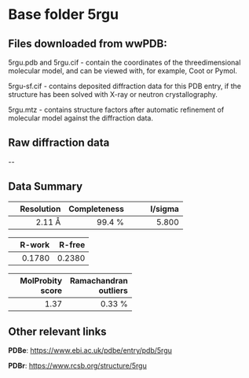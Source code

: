 # Base folder 5rgu

## Files downloaded from wwPDB:

5rgu.pdb and 5rgu.cif - contain the coordinates of the threedimensional molecular model, and can be viewed with, for example, Coot or Pymol.

5rgu-sf.cif - contains deposited diffraction data for this PDB entry, if the structure has been solved with X-ray or neutron crystallography.

5rgu.mtz - contains structure factors after automatic refinement of molecular model against the diffraction data.

## Raw diffraction data

--<br> 

## Data Summary
|   | Resolution | Completeness| I/sigma |
|---|-------------:|----------------:|--------------:|
|   |2.11 Å|99.4  %|<img width=50/>5.800|

|   | **R-work**| **R-free**   
|---|-------------:|----------------:|           
||  0.1780|  0.2380|

|   |**MolProbity<br>score**| **Ramachandran<br>outliers** 
|---|-------------:|----------------:|
||  1.37|  0.33 %|

 

 



## Other relevant links 
**PDBe**:  https://www.ebi.ac.uk/pdbe/entry/pdb/5rgu
 
**PDBr**: https://www.rcsb.org/structure/5rgu 

